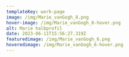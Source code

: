 ```yaml
---
templateKey: work-page
image: /img/Marie_vanGogh_8.png
hover-image: /img/Marie_vanGogh_8-hover.png
alt: Marie halbprofil
date: 2023-06-11T15:56:27.319Z
featuredimage: /img/Marie_vanGogh_6.png
hoveredimage: /img/Marie_vanGogh_6-hover.png
---
```

